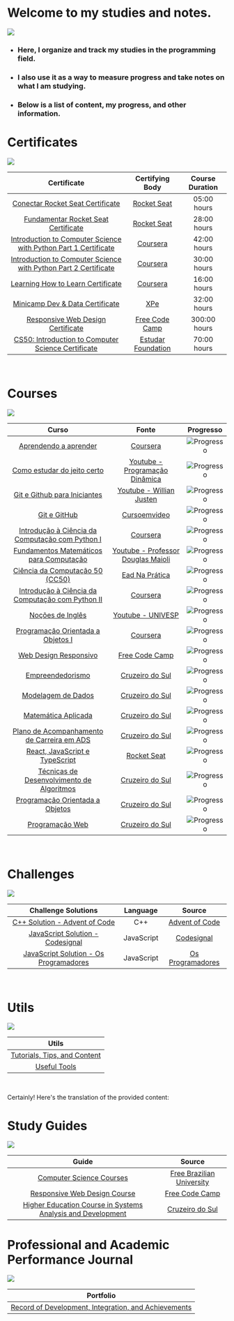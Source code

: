 # Welcome to my studies and notes.

<img src="https://i.pinimg.com/originals/3a/b6/d7/3ab6d77c8a571a2124f3d610b5ec2c97.png">

- ### Here, I organize and track my studies in the programming field.

- ### I also use it as a way to measure progress and take notes on what I am studying.

- ### Below is a list of content, my progress, and other information.

# Certificates

<img src="https://i.pinimg.com/originals/dc/4b/24/dc4b24f1c2a110d7004d3317b948608f.png">

<br>

| Certificate | Certifying Body | Course Duration |
|:-----------:|:---------------:|:---------------:|
| [Conectar Rocket Seat Certificate](https://github.com/ValdineiJunior/roteiro-de-estudos/issues/82) | [Rocket Seat](https://app.rocketseat.com.br/) | 05:00 hours |
| [Fundamentar Rocket Seat Certificate](https://github.com/ValdineiJunior/roteiro-de-estudos/issues/81) | [Rocket Seat](https://app.rocketseat.com.br/) | 28:00 hours |
| [Introduction to Computer Science with Python Part 1 Certificate](https://github.com/ValdineiJunior/roteiro-de-estudos/issues/78) | [Coursera](https://www.coursera.org/) | 42:00 hours |
| [Introduction to Computer Science with Python Part 2 Certificate](https://github.com/ValdineiJunior/roteiro-de-estudos/issues/126) | [Coursera](https://www.coursera.org/) | 30:00 hours |
| [Learning How to Learn Certificate](https://github.com/ValdineiJunior/roteiro-de-estudos/issues/51) | [Coursera](https://www.coursera.org/) | 16:00 hours |
| [Minicamp Dev & Data Certificate](https://github.com/ValdineiJunior/roteiro-de-estudos/issues/79) | [XPe](https://www.xpeducacao.com.br/) | 32:00 hours |
| [Responsive Web Design Certificate](https://github.com/ValdineiJunior/roteiro-de-estudos/issues/111) | [Free Code Camp](https://www.freecodecamp.org/learn/) | 300:00 hours |
| [CS50: Introduction to Computer Science Certificate](https://github.com/ValdineiJunior/roteiro-de-estudos/issues/120) | [Estudar Foundation](https://perfil.napratica.org.br/e) | 70:00 hours |

<br>

# Courses
<img src="https://i.pinimg.com/originals/be/71/98/be7198d8041cd634aad98b501690a8de.png">

<br>

| Curso | Fonte | Progresso |
|:-----:|:-----:|:---------:|
| [Aprendendo a aprender](https://github.com/ValdineiJunior/roteiro-de-estudos/issues/8) | [Coursera](https://www.coursera.org/learn/aprender) | ![Progresso](https://progress-bar.dev/100/) |
| [Como estudar do jeito certo](https://github.com/ValdineiJunior/roteiro-de-estudos/issues/9) | [Youtube - Programação Dinâmica](https://www.youtube.com/playlist?list=PL5TJqBvpXQv7Q2lT7L7BrTrh6tgZY872s) | ![Progresso](https://progress-bar.dev/100/) |
| [Git e Github para Iniciantes](https://github.com/ValdineiJunior/roteiro-de-estudos/issues/10) | [Youtube - Willian Justen](https://www.youtube.com/playlist?list=PLlAbYrWSYTiPA2iEiQ2PF_A9j__C4hi0A) | ![Progresso](https://progress-bar.dev/100/) |
| [Git e GitHub](https://github.com/ValdineiJunior/roteiro-de-estudos/issues/23) | [Cursoemvideo](https://www.cursoemvideo.com/curso/curso-de-git-e-github/) | ![Progresso](https://progress-bar.dev/100/) |
| [Introdução à Ciência da Computação com Python I](https://github.com/ValdineiJunior/roteiro-de-estudos/issues/24) | [Coursera](https://www.coursera.org/learn/ciencia-computacao-python-conceitos) | ![Progresso](https://progress-bar.dev/100/) |
| [Fundamentos Matemáticos para Computação](https://github.com/ValdineiJunior/roteiro-de-estudos/issues/54) | [Youtube - Professor Douglas Maioli](https://www.youtube.com/playlist?list=PLrOyM49ctTx-HWypJVvn_zMO1o7oOAfVx) | ![Progresso](https://progress-bar.dev/100/) |
| [Ciência da Computação 50 (CC50)](https://github.com/ValdineiJunior/roteiro-de-estudos/issues/4) | [Ead Na Prática](https://ead.napratica.org.br/enrollments/8929084/courses/84414) | ![Progresso](https://progress-bar.dev/100/) |
| [Introdução à Ciência da Computação com Python II](https://github.com/ValdineiJunior/roteiro-de-estudos/issues/36) | [Coursera](https://www.coursera.org/learn/ciencia-computacao-python-conceitos-2) | ![Progresso](https://progress-bar.dev/100/) |
| [Noções de Inglês](https://github.com/ValdineiJunior/roteiro-de-estudos/issues/35) | [Youtube - UNIVESP](https://www.youtube.com/playlist?list=PLxI8Can9yAHeYb4-3dXwiY2Z9VdqhnqpM) | ![Progresso](https://progress-bar.dev/100/) |
| [Programação Orientada a Objetos I](https://github.com/ValdineiJunior/roteiro-de-estudos/issues/37) | [Coursera](https://www.coursera.org/learn/lab-poo-parte-1) | ![Progresso](https://progress-bar.dev/6/) |
| [Web Design Responsivo](https://github.com/ValdineiJunior/roteiro-de-estudos/issues/2) | [Free Code Camp](https://www.freecodecamp.org/learn) | ![Progresso](https://progress-bar.dev/100/) |
| [Empreendedorismo](https://github.com/ValdineiJunior/roteiro-de-estudos/issues/94) | [Cruzeiro do Sul](https://www.cruzeirodosulvirtual.com.br/) | ![Progresso](https://progress-bar.dev/100/) |
| [Modelagem de Dados](https://github.com/ValdineiJunior/roteiro-de-estudos/issues/96) | [Cruzeiro do Sul](https://www.cruzeirodosulvirtual.com.br/) | ![Progresso](https://progress-bar.dev/100/) |
| [Matemática Aplicada](https://github.com/ValdineiJunior/roteiro-de-estudos/issues/95) | [Cruzeiro do Sul](https://www.cruzeirodosulvirtual.com.br/) | ![Progresso](https://progress-bar.dev/100/) |
| [Plano de Acompanhamento de Carreira em ADS](https://github.com/ValdineiJunior/roteiro-de-estudos/issues/91) | [Cruzeiro do Sul](https://www.cruzeirodosulvirtual.com.br/) | ![Progresso](https://progress-bar.dev/100/) |
| [React, JavaScript e TypeScript](https://github.com/ValdineiJunior/roteiro-de-estudos/issues/97) | [Rocket Seat](https://app.rocketseat.com.br/) | ![Progresso](https://progress-bar.dev/100/) |
| [Técnicas de Desenvolvimento de Algoritmos](https://github.com/ValdineiJunior/roteiro-de-estudos/issues/98) | [Cruzeiro do Sul](https://www.cruzeirodosulvirtual.com.br/) | ![Progresso](https://progress-bar.dev/100/) |
| [Programação Orientada a Objetos](https://github.com/ValdineiJunior/roteiro-de-estudos/issues/119) | [Cruzeiro do Sul](https://www.cruzeirodosulvirtual.com.br/) | ![Progresso](https://progress-bar.dev/100/) |
| [Programação Web](https://github.com/ValdineiJunior/roteiro-de-estudos/issues/125) | [Cruzeiro do Sul](https://www.cruzeirodosulvirtual.com.br/) | ![Progresso](https://progress-bar.dev/100/) |


<br>

# Challenges
<img src="https://i.pinimg.com/originals/1d/a4/d7/1da4d788716cfd18e196e0458fe89c60.png">

<br>

| Challenge Solutions | Language | Source |
|:---------------------:|:--------:|:------:|
| [C++ Solution - Advent of Code](https://github.com/ValdineiJunior/roteiro-de-estudos/issues/27) | C++ | [Advent of Code](https://adventofcode.com/) |
| [JavaScript Solution - Codesignal](https://github.com/ValdineiJunior/roteiro-de-estudos/issues/40) | JavaScript | [Codesignal](https://codesignal.com/) |
| [JavaScript Solution - Os Programadores](https://github.com/ValdineiJunior/roteiro-de-estudos/issues/87) | JavaScript | [Os Programadores](https://www.osprogramadores.com/desafios/) |
<br>

# Utils
<img src="https://i.pinimg.com/originals/d2/fe/60/d2fe60be9ebbfaf4e7fec5a7f9c48696.png">

<br>

| Utils |
|:--------:|
| [Tutorials, Tips, and Content](https://github.com/ValdineiJunior/roteiro-de-estudos/issues/123) |
| [Useful Tools](https://github.com/ValdineiJunior/roteiro-de-estudos/issues/124) |
<br>

Certainly! Here's the translation of the provided content:

# Study Guides
<img src="https://i.pinimg.com/originals/a9/e0/a0/a9e0a03eff5f7db2f580e0abcbc3fa9c.png">

| Guide | Source |
|:-----:|:-----:|
| [Computer Science Courses](https://github.com/ValdineiJunior/roteiro-de-estudos/issues/1) | [Free Brazilian University](https://github.com/Universidade-Livre/ciencia-da-computacao) |
| [Responsive Web Design Course](https://github.com/ValdineiJunior/roteiro-de-estudos/issues/88) | [Free Code Camp](https://www.freecodecamp.org/learn/) |
| [Higher Education Course in Systems Analysis and Development](https://github.com/ValdineiJunior/roteiro-de-estudos/issues/80) | [Cruzeiro do Sul](https://www.cruzeirodosulvirtual.com.br/) |

# Professional and Academic Performance Journal
<img src="https://i.pinimg.com/originals/3a/b6/d7/3ab6d77c8a571a2124f3d610b5ec2c97.png">

<br>

| Portfolio |
|:-----:|
| [Record of Development, Integration, and Achievements](https://github.com/ValdineiJunior/roteiro-de-estudos/issues/121) |
